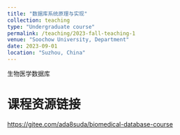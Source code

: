 ```yaml
---
title: "数据库系统原理与实现"
collection: teaching
type: "Undergraduate course"
permalink: /teaching/2023-fall-teaching-1
venue: "Soochow University, Department"
date: 2023-09-01
location: "Suzhou, China"
---
```


生物医学数据库

课程资源链接
======
https://gitee.com/ada8suda/biomedical-database-course

